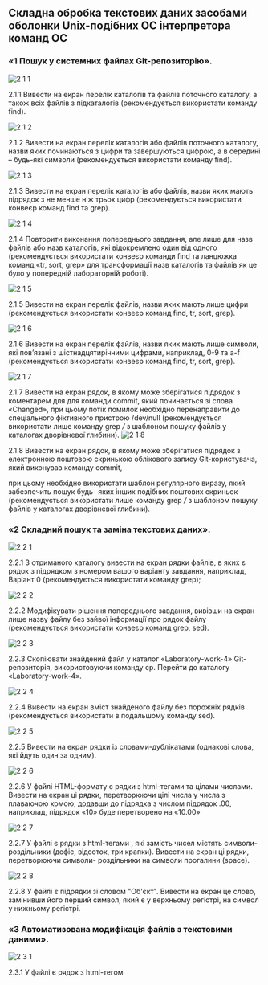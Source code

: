 ## Складна обробка текстових даних засобами оболонки Unix-подібних ОС інтерпретора команд ОС

### «1 Пошук у системних файлах Git-репозиторію».

![2 1 1](https://github.com/andrey8xd/Laboratorywork4/assets/162118463/805d7a46-629e-4db2-b061-a15534d0fa5c)

2.1.1 Вивести на екран перелік каталогів та файлів поточного каталогу, а також всіх
файлів з підкаталогів (рекомендується використати команду find).

![2 1 2](https://github.com/andrey8xd/Laboratorywork4/assets/162118463/75e3f349-cd28-4160-bef2-173f79bb64d1)

2.1.2 Вивести на екран перелік каталогів або файлів поточного каталогу, назви яких
починаються з цифри та завершуються цифрою, а в середині – будь-які символи
(рекомендується використати команду find).

![2 1 3](https://github.com/andrey8xd/Laboratorywork4/assets/162118463/8be63a91-9136-4d80-8abe-cf3633690cd1)

2.1.3 Вивести на екран перелік каталогів або файлів, назви яких мають підрядок з
не менше ніж трьох цифр (рекомендується використати конвеєр команд find та grep).

![2 1 4](https://github.com/andrey8xd/Laboratorywork4/assets/162118463/25e61306-6a6a-45ac-a046-8e205cf59b0d)

2.1.4 Повторити виконання попереднього завдання, але лише для назв файлів або
назв каталогів, які відокремлено один від одного (рекомендується використати конвеєр
команди find та ланцюжка команд «tr, sort, grep» для трансформації назв каталогів
та файлів як це було у попередній лабораторній роботі).


![2 1 5](https://github.com/andrey8xd/Laboratorywork4/assets/162118463/c84a5670-532c-4104-9c1b-c88730264d23)

2.1.5 Вивести на екран перелік файлів, назви яких мають лише цифри
(рекомендується використати конвеєр команд find, tr, sort, grep).

![2 1 6](https://github.com/andrey8xd/Laboratorywork4/assets/162118463/6e1b2ee8-d008-4252-9488-fab7c0c3640a)

2.1.6 Вивести на екран перелік файлів, назви яких мають лише символи, які
пов’язані з шістнадцятирічними цифрами, наприклад, 0-9 та a-f (рекомендується використати
конвеєр команд find, tr, sort, grep).


![2 1 7](https://github.com/andrey8xd/Laboratorywork4/assets/162118463/07d3328f-ff4e-42fd-be00-86829ccfa870)

2.1.7 Вивести на екран рядок, в якому може зберігатися підрядок з коментарем для
для команди commit, який починається зі слова «Changed», при цьому потік помилок
необхідно перенаправити до спеціального фіктивного пристрою /dev/null
(рекомендується використати лише команду grep */* з шаблоном пошуку файлів у
каталогах дворівневої глибини).
![2 1 8](https://github.com/andrey8xd/Laboratorywork4/assets/162118463/06e21efc-592e-4907-8c58-b605a8e9ee10)

2.1.8 Вивести на екран рядок, в якому може зберігатися підрядок з електронною
поштовою скринькою облікового запису Git-користувача, який виконував команду commit,

при цьому необхідно використати шаблон регулярного виразу, який забезпечить пошук будь-
яких інших подібних поштових скриньок (рекомендується використати лише команду grep
*/* з шаблоном пошуку файлів у каталогах дворівневої глибини).


### «2 Складний пошук та заміна текстових даних».

![2 2 1](https://github.com/andrey8xd/Laboratorywork4/assets/162118463/210b1a8b-733c-409d-b1d3-3077fb30228a)

2.2.1 З отриманого каталогу вивести на екран рядки файлів, в яких є рядок з
підрядком з номером вашого варіанту завдання, наприклад, Варіант 0 (рекомендується
використати команду grep);

![2 2 2](https://github.com/andrey8xd/Laboratorywork4/assets/162118463/9d7e553e-1fe6-433e-a553-bcba1cdaa575)

2.2.2 Модифікувати рішення попереднього завдання, вивівши на екран лише назву
файлу без зайвої інформації про рядок файлу (рекомендується використати конвеєр команд
grep, sed).

![2 2 3](https://github.com/andrey8xd/Laboratorywork4/assets/162118463/67e85b40-4ebd-47d8-9576-7ebc30c57919)

2.2.3 Скопіювати знайдений файл у каталог «Laboratory-work-4» Git-репозиторія,
використовуючи команду cp. Перейти до каталогу «Laboratory-work-4».

![2 2 4](https://github.com/andrey8xd/Laboratorywork4/assets/162118463/d1292f91-0f69-4e28-9d73-58c181ac0497)

2.2.4 Вивести на екран вміст знайденого файлу без порожніх рядків (рекомендується
використати в подальшому команду sed).

![2 2 5](https://github.com/andrey8xd/Laboratorywork4/assets/162118463/9fddb1ca-62f3-42b6-9c47-71fa3998f7e4)

2.2.5 Вивести на екран рядки із словами-дублікатами (однакові слова, які йдуть один
за одним).

![2 2 6](https://github.com/andrey8xd/Laboratorywork4/assets/162118463/7150dbdc-026a-4b28-a5af-6f3737645b08)

2.2.6 У файлі HTML-формату є рядки з html-тегами <td> та цілами числами. Вивести
на екран ці рядки, перетворюючи цілі числа у числа з плаваючою комою, додавши до підрядка
з числом підрядок .00, наприклад, підрядок «10» буде перетворено на «10.00»

![2 2 7](https://github.com/andrey8xd/Laboratorywork4/assets/162118463/eaec5036-38ee-4fa7-80bd-24f58c407a82)

2.2.7 У файлі є рядки з html-тегами <td>, які замість чисел містять символи-
роздільники (дефіс, відсоток, три крапки). Вивести на екран ці рядки, перетворюючи символи-
роздільники на символи прогалини (space).

![2 2 8](https://github.com/andrey8xd/Laboratorywork4/assets/162118463/89eed6fb-857e-4e98-b6b7-2945069bca33)

2.2.8 У файлі є підрядки зі словом "Об'єкт". Вивести на екран це слово, замінивши
його перший символ, який є у верхньому регістрі, на символ у нижньому регістрі.


### «3 Автоматизована модифікація файлів з текстовими даними».

![2 3 1](https://github.com/andrey8xd/Laboratorywork4/assets/162118463/277291b1-4fb6-4b9d-8a46-e87be2697e1a)

2.3.1 У файлі є рядок з html-тегом <title>. Видалити з цього рядка цифри, які
розміщено наприкінці рядка.

![2 3 2](https://github.com/andrey8xd/Laboratorywork4/assets/162118463/335146a6-a113-4c6b-bf25-da8898215be5)

2.3.2 У файлі є рядок з html-тегом <title>. Додати після цього рядка новий рядок, який
містить наступне: "<h1>Таблиця оновлено автоматично. Автор - ПІБ, група</h1>"
(рекомендується додати за номером, який заздалегіть визначено попердньою командою sed
наприклад, після 4-го рядку).

![2 3 3](https://github.com/andrey8xd/Laboratorywork4/assets/162118463/a05c1651-fd37-4ff4-9e68-252b3d5a347e)

2.3.3Видалити з файлу всі порожні рядки.

![2 3 4](https://github.com/andrey8xd/Laboratorywork4/assets/162118463/f96f8ab9-14c0-4207-8819-db13b0462316)

2.3.4Видалити з файлу слова-дублікати.


2.3.5 Об’єднати команди SED, створені у попередніх завданнях, в окремий текстовий
файл з назвою за шаблоном surname.sed, де surname – ваше прізвище латинськими літерами.
Виконати утиліту SED з читанням команд зі створенного файлу.
